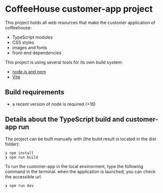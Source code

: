 # CoffeeHouse customer-app project

This project holds all web resources that make the customer application of coffeehouse:

- TypeScript modules
- CSS styles
- images and fonts
- front-end dependencies

This project is using several tools for its own build system:

- [node.js and npm](https://nodejs.org/en/)
- [Vite](https://vitejs.dev)

## Build requirements

- a recent version of node is required (+16)

## Details about the TypeScript build and customer-app run

The project can be built manually with (the build result is located in the dist folder):

```
❯ npm install
❯ npm run build
```

To run the customer-app in the local environment, type the following command in the terminal. when the application is launched, you can check the accessible url.

```
❯ npm run dev
```
